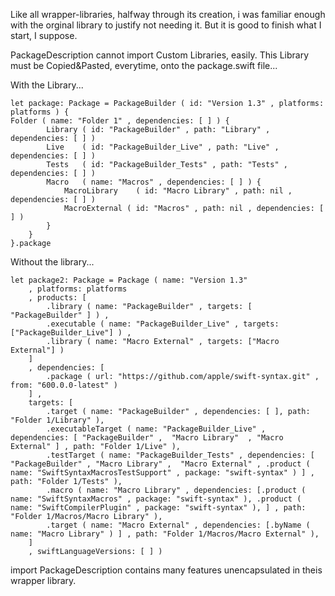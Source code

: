 Like all wrapper-libraries, halfway through its creation, i was familiar enough with the orginal library to justify not needing it.
But it is good to finish what I start, I suppose. 



PackageDescription cannot import Custom Libraries, easily.
This Library must be Copied&Pasted, everytime, onto the package.swift file...

With the Library...

```
let package: Package = PackageBuilder ( id: "Version 1.3" , platforms: platforms ) {
Folder ( name: "Folder 1" , dependencies: [ ] ) {
		Library ( id: "PackageBuilder" , path: "Library" , dependencies: [ ] )
		Live    ( id: "PackageBuilder_Live" , path: "Live" , dependencies: [ ] )
		Tests   ( id: "PackageBuilder_Tests" , path: "Tests" , dependencies: [ ] )
		Macro   ( name: "Macros" , dependencies: [ ] ) {
			MacroLibrary 	( id: "Macro Library" , path: nil , dependencies: [ ] )
			MacroExternal ( id: "Macros" , path: nil , dependencies: [ ] )
		}
	}
}.package
```

Without the library...

```
let package2: Package = Package ( name: "Version 1.3"
	, platforms: platforms
	, products: [
		.library ( name: "PackageBuilder" , targets: [ "PackageBuilder" ] ) ,
		.executable ( name: "PackageBuilder_Live" , targets: ["PackageBuilder_Live"] ) ,
		.library ( name: "Macro External" , targets: ["Macro External"] )
	] 
	, dependencies: [
		.package ( url: "https://github.com/apple/swift-syntax.git" , from: "600.0.0-latest" )
	] ,
	targets: [ 
		.target ( name: "PackageBuilder" , dependencies: [ ], path: "Folder 1/Library" ),
		.executableTarget ( name: "PackageBuilder_Live" , dependencies: [ "PackageBuilder" ,  "Macro Library"  , "Macro External" ] , path: "Folder 1/Live" ),
		.testTarget ( name: "PackageBuilder_Tests" , dependencies: [ "PackageBuilder" , "Macro Library" ,  "Macro External" , .product ( name: "SwiftSyntaxMacrosTestSupport" , package: "swift-syntax" ) ] , path: "Folder 1/Tests" ),
		.macro ( name: "Macro Library" , dependencies: [.product ( name: "SwiftSyntaxMacros" , package: "swift-syntax" ), .product ( name: "SwiftCompilerPlugin" , package: "swift-syntax" ), ] , path: "Folder 1/Macros/Macro Library" ),
		.target ( name: "Macro External" , dependencies: [.byName ( name: "Macro Library" ) ] , path: "Folder 1/Macros/Macro External" ),
	]
	, swiftLanguageVersions: [ ] )
```
import PackageDescription contains many features unencapsulated in theis wrapper library.
